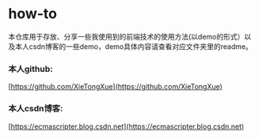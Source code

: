 # how-to
本仓库用于存放、分享一些我使用到的前端技术的使用方法(以demo的形式）以及本人csdn博客的一些demo，demo具体内容请查看对应文件夹里的readme。
### 本人github:
[https://github.com/XieTongXue](https://github.com/XieTongXue)

### 本人csdn博客:
[https://ecmascripter.blog.csdn.net](https://ecmascripter.blog.csdn.net)
